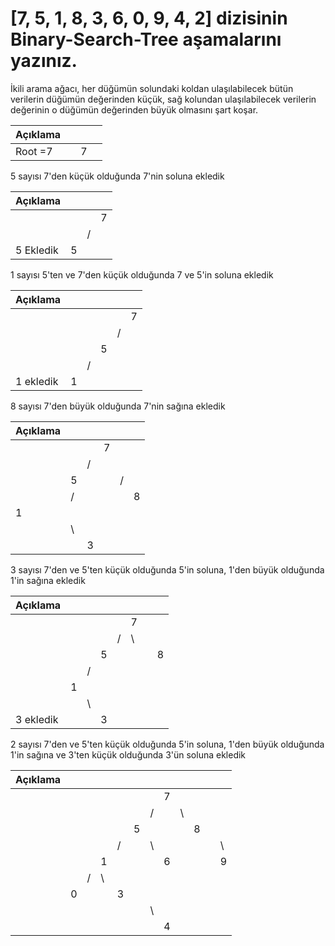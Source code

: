 # [7, 5, 1, 8, 3, 6, 0, 9, 4, 2] dizisinin Binary-Search-Tree aşamalarını yazınız.

İkili arama ağacı, her düğümün solundaki koldan ulaşılabilecek bütün verilerin düğümün değerinden küçük, sağ kolundan ulaşılabilecek verilerin değerinin o düğümün değerinden büyük olmasını şart koşar.

| Açıklama 	|  	|  	|  	|
|---	|---	|---	|---	|
| Root =7 	|  	| 7 	|  	|

5 sayısı 7'den küçük olduğunda 7'nin soluna ekledik

| Açıklama 	|  	|  	|  	|
|---	|---	|---	|---	|
|  	|  	|  	| 7 	|
|  	|  	| / 	|  	|
|  5 Ekledik	| 5 	|  	|  	|

1 sayısı 5'ten ve 7'den küçük olduğunda 7 ve 5'in soluna ekledik

| Açıklama 	|  	|  	|  	|  	|  	|
|---	|---	|---	|---	|---	|---	|
|  	|  	|  	|  	|  	| 7 	|
|  	|  	|  	|  	| / 	|  	|
|  	|  	|  	| 5 	|  	|  	|
|  	|  	|/  	|  	|  	|  	|
| 1 ekledik 	| 1 	|  	|  	|  	|  	|

8 sayısı 7'den büyük olduğunda 7'nin sağına ekledik

| Açıklama 	|  	|  	|  	|  	|  	|
|---	|---	|---	|---	|---	|---	|
|  	|  	|  	|  7	|  	|  	|
|  	|  	| / 	|  	|  	|  	|
|  	| 5 	|  	|  	| / 	|  	|
|  	|  /	|  	|  	|  	| 8 	|
| 1 	|  	|  	|  	|  	|  	|
|  	|  \	|  	|  	|  	|  	|
|  	|  	| 3 	|  	|  	|  	|

3 sayısı 7'den ve 5'ten küçük olduğunda 5'in soluna, 1'den büyük olduğunda 1'in sağına ekledik

| Açıklama 	|  	|  	|  	|  	|  	|  	|  	|
|---	|---	|---	|---	|---	|---	|---	|---	|
|  	|  	|  	|  	|  	| 7 	|  	|  	|
|  	|  	|  	|  	| / 	| \ 	|  	|  	|
|  	|  	|  	|  5	|  	|  	|  	| 8 	|
|  	|  	|/  	|  	|  	|  	|  	|  	|
|  	| 1 	|  	|  	|  	|  	|  	|  	|
|  	|  	| \ 	|  	|  	|  	|  	|  	|
| 3 ekledik 	|  	|  	| 3 	|  	|  	|  	|  	|

2 sayısı 7'den ve 5'ten küçük olduğunda 5'in soluna, 1'den büyük olduğunda 1'in sağına ve 3'ten küçük olduğunda 3'ün soluna ekledik

| Açıklama 	|  	|  	|  	|  	|  	|  	|  	|  	|  	|  	|  	|
|---	|---	|---	|---	|---	|---	|---	|---	|---	|---	|---	|---	|
|  	|  	|  	|  	|  	|  	|  	|  7	|  	|  	|  	|  	|
|  	|  	|  	|  	|  	|  	| / 	|  	|\  	|  	|  	|  	|
|  	|  	|  	|  	|  	|  5	|  	|  	|  	| 8 	|  	|  	|
|  	|  	|  	|  	| / 	|  	|  \	|  	|  	|  	|  	|  \	|
|  	|  	|  	| 1 	|  	|  	|  	| 6 	|  	|  	|  	|  	9|
|  	|  	|  /	|  \	|  	|  	|  	|  	|  	|  	|  	|  	|
|  	| 0 	|  	|  	|  3	|  	|  	|  	|  	|  	|  	|  	|
|  	|  	|  	|  	|  	|  	|\  	|  	|  	|  	|  	|  	|
|  	|  	|  	|  	|  	|  	|  	| 4 	|  	|  	|  	|  	|